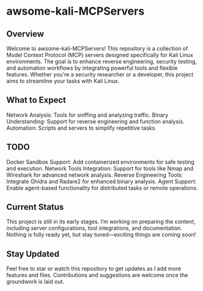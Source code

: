 # awsome-kali-MCPServers

## Overview
Welcome to awsome-kali-MCPServers! This repository is a collection of Model Context Protocol (MCP) servers designed specifically for Kali Linux environments. The goal is to enhance reverse engineering, security testing, and automation workflows by integrating powerful tools and flexible features. Whether you're a security researcher or a developer, this project aims to streamline your tasks with Kali Linux.

## What to Expect
Network Analysis: Tools for sniffing and analyzing traffic.
Binary Understanding: Support for reverse engineering and function analysis.
Automation: Scripts and servers to simplify repetitive tasks.

## TODO
 Docker Sandbox Support: Add containerized environments for safe testing and execution.
 Network Tools Integration: Support for tools like Nmap and Wireshark for advanced network analysis.
 Reverse Engineering Tools: Integrate Ghidra and Radare2 for enhanced binary analysis.
 Agent Support: Enable agent-based functionality for distributed tasks or remote operations.
 
## Current Status
This project is still in its early stages. I’m working on preparing the content, including server configurations, tool integrations, and documentation. Nothing is fully ready yet, but stay tuned—exciting things are coming soon!

## Stay Updated
Feel free to star or watch this repository to get updates as I add more features and files. Contributions and suggestions are welcome once the groundwork is laid out.
